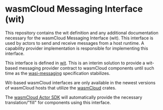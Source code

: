 # wasmCloud Messaging Interface (wit)
This repository contains the wit definition and any additional documentation necessary for the wasmCloud Messaging Interface (wit). This interface is used by actors to send and receive messages from a host runtime. A capability provider implementation is responsible for implementing this interface.

This interface is defined in [wit](./wit/messaging.wit). This is an interim solution to provide a wit-based messaging provider contract to wasmCloud components until such time as the [wasi-messaging](https://github.com/WebAssembly/wasi-messaging) specification stabilizes.

Wit-based wasmCloud interfaces are only available in the newest versions of wasmCloud hosts that utilize the [wasmCloud](https://github.com/wasmcloud/wasmcloud) crates.

The [wasmCloud Actor SDK](https://github.com/wasmCloud/wasmCloud/tree/main/crates/actor) will automatically provide the necessary translation/"fill" for components using this interface.